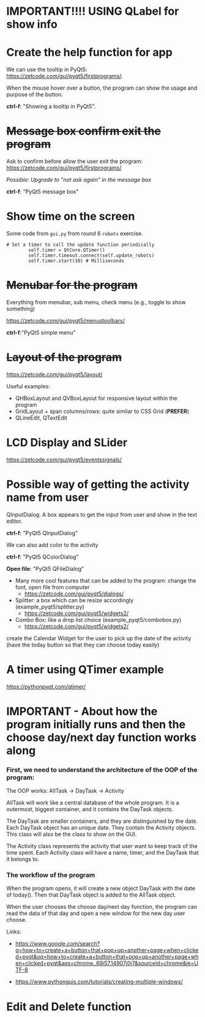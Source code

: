 # IMPORTANT!!!! USING QLabel for show info

# Create the help function for app

We can use the tooltip in PyQt5: https://zetcode.com/gui/pyqt5/firstprograms/. 

When the mouse hover over a button, the program can show the usage and purpose of the button. 

**ctrl-f**: "Showing a tooltip in PyQt5".

# ~~Message box confirm exit the program~~

Ask to confirm before allow the user exit the program: https://zetcode.com/gui/pyqt5/firstprograms/

*Possible: Upgrade to "not ask again" in the message box*

**ctrl-f**: "PyQt5 message box"

# Show time on the screen

Some code from `gui.py` from round 6 `robots` exercise.

```
# Set a timer to call the update function periodically
        self.timer = QtCore.QTimer()
        self.timer.timeout.connect(self.update_robots)
        self.timer.start(10) # Milliseconds
```

# ~~Menubar for the program~~

Everything from menubar, sub menu, check menu (e.g., toggle to show something)

https://zetcode.com/gui/pyqt5/menustoolbars/

**ctrl-f**:"PyQt5 simple menu"


# ~~Layout of the program~~

https://zetcode.com/gui/pyqt5/layout/

Useful examples: 
- QHBoxLayout and QVBoxLayout for responsive layout within the program
- GridLayout + span columns/rows: quite similar to CSS Grid (**PREFER**)
- QLineEdit, QTextEdit

# LCD Display and SLider

https://zetcode.com/gui/pyqt5/eventssignals/

# Possible way of getting the activity name from user

QInputDialog. A box appears to get the input from user and show in the text editor.

**ctrl-f**: "PyQt5 QInputDialog"

We can also add color to the activity

**ctrl-f**: "PyQt5 QColorDialog"

**Open file**: "PyQt5 QFileDialog"

- Many more cool features that can be added to the program: change the font, open file from computer
  - https://zetcode.com/gui/pyqt5/dialogs/
- Splitter: a box which can be resize accordingly (example_pyqt5/splitter.py)
  - https://zetcode.com/gui/pyqt5/widgets2/
- Combo Box: like a drop list choice (example_pyqt5/combobox.py)
  - https://zetcode.com/gui/pyqt5/widgets2/

create the Calendar Widget for the user to pick up the date of the activity (have the today button so that they can choose today easily)

# A timer using QTimer example

https://pythonpyqt.com/qtimer/

# IMPORTANT - About how the program initially runs and then the choose day/next day function works along

### First, we need to understand the architecture of the OOP of the program:

The OOP works: AllTask -> DayTask -> Activity

AllTask will work like a central database of the whole program. It is a outermost, biggest container, and it contains the DayTask objects.

The DayTask are smaller containers, and they are distinguished by the date. Each DayTask object has an unique date. They contain the Activity objects. This class will also be the class to show on the GUI.

The Activity class represents the activity that user want to keep track of the time spent. Each Activity class will have a name, timer, and the DayTask that it belongs to.

### The workflow of the program

When the program opens, it will create a new object DayTask with the date of today(). Then that DayTask object is added to the AllTask object.

When the user chooses the choose day/next day function, the program can read the data of that day and open a new window for the new day user choose.

Links: 
- https://www.google.com/search?q=how+to+create+a+button+that+pop+up+another+page+when+clicked+pyqt&oq=how+to+create+a+button+that+pop+up+another+page+when+clicked+pyqt&aqs=chrome..69i57.14907j0j7&sourceid=chrome&ie=UTF-8

- https://www.pythonguis.com/tutorials/creating-multiple-windows/

# Edit and Delete function
